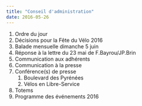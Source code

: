 ```yaml
---
title: "Conseil d'administration"
date: 2016-05-26
---
```


1. Ordre du jour
2. Décisions pour la Fête du Vélo 2016
3. Balade mensuelle dimanche 5 juin
4. Réponse à la lettre du 23 mai de F.Bayrou/JP.Brin
5. Communication aux adhérents
6. Communication à la presse
7. Conférence(s) de presse
   1. Boulevard des Pyrénées
   2. Vélos en Libre-Service
8. Totems
9. Programme des événements 2016
